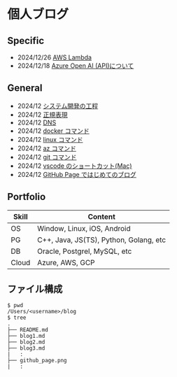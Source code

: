# 個人ブログ

## Specific

- 2024/12/26 [AWS Lambda](./blog13aws-lambda.md)
- 2024/12/18 [Azure Open AI (API)について](./blog09aoai.md)

## General

- 2024/12 [システム開発の工程](./blog08process.md)
- 2024/12 [正規表現](./blog07re.md)
- 2024/12 [DNS](./blog06DNS.md)
- 2024/12 [docker コマンド](./blog05docker.md)
- 2024/12 [linux コマンド](./blog05linux.md)
- 2024/12 [az コマンド](./blog04.md)
- 2024/12 [git コマンド](./blog03.md)
- 2024/12 [vscode のショートカット(Mac)](./blog02.md)
- 2024/12 [GitHub Page ではじめてのブログ](./blog01.md)

## Portfolio

| Skill | Content                                |
| ----- | -------------------------------------- |
| OS    | Window, Linux, iOS, Android            |
| PG    | C++, Java, JS(TS), Python, Golang, etc |
| DB    | Oracle, Postgrel, MySQL, etc           |
| Cloud | Azure, AWS, GCP                        |

## ファイル構成

```
$ pwd
/Users/<username>/blog
$ tree
.
├── README.md
├── blog1.md
├── blog2.md
├── blog3.md
|   :
├── github_page.png
|   :

```
